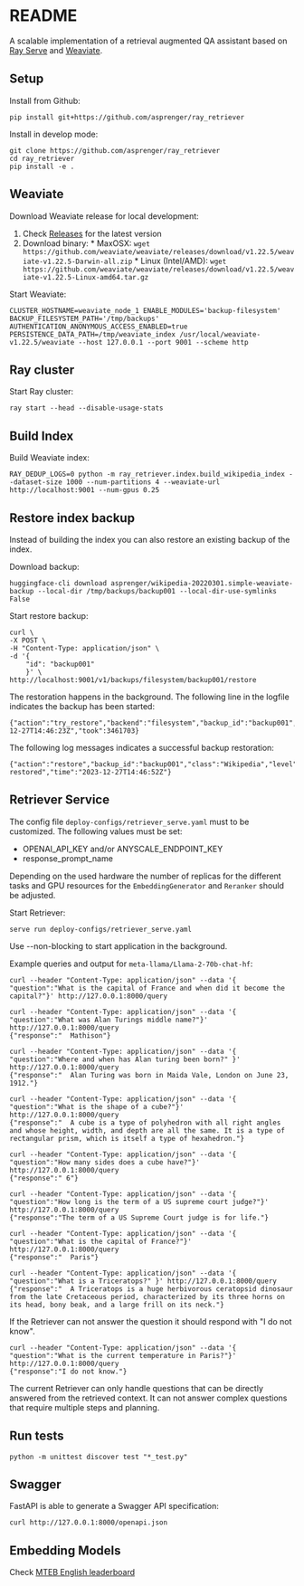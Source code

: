 # README

A scalable implementation of a retrieval augmented QA assistant based on [Ray Serve](https://docs.ray.io/en/latest/serve/index.html) and [Weaviate](https://weaviate.io/).

## Setup

Install from Github:

    pip install git+https://github.com/asprenger/ray_retriever

Install in develop mode:

    git clone https://github.com/asprenger/ray_retriever
    cd ray_retriever
    pip install -e .

## Weaviate

Download Weaviate release for local development:

  1. Check [Releases](https://github.com/weaviate/weaviate/releases) for the latest version
  2. Download binary:
    * MaxOSX: `wget https://github.com/weaviate/weaviate/releases/download/v1.22.5/weaviate-v1.22.5-Darwin-all.zip`
    * Linux (Intel/AMD): `wget https://github.com/weaviate/weaviate/releases/download/v1.22.5/weaviate-v1.22.5-Linux-amd64.tar.gz`

Start Weaviate:

    CLUSTER_HOSTNAME=weaviate_node_1 ENABLE_MODULES='backup-filesystem' BACKUP_FILESYSTEM_PATH='/tmp/backups' AUTHENTICATION_ANONYMOUS_ACCESS_ENABLED=true PERSISTENCE_DATA_PATH=/tmp/weaviate_index /usr/local/weaviate-v1.22.5/weaviate --host 127.0.0.1 --port 9001 --scheme http

## Ray cluster

Start Ray cluster:

    ray start --head --disable-usage-stats

## Build Index

Build Weaviate index:

    RAY_DEDUP_LOGS=0 python -m ray_retriever.index.build_wikipedia_index --dataset-size 1000 --num-partitions 4 --weaviate-url http://localhost:9001 --num-gpus 0.25

## Restore index backup

Instead of building the index you can also restore an existing backup of the index.

Download backup:

    huggingface-cli download asprenger/wikipedia-20220301.simple-weaviate-backup --local-dir /tmp/backups/backup001 --local-dir-use-symlinks False

Start restore backup:

    curl \
    -X POST \
    -H "Content-Type: application/json" \
    -d '{
        "id": "backup001"
        }' \
    http://localhost:9001/v1/backups/filesystem/backup001/restore

The restoration happens in the background. The following line in the logfile indicates the backup has been started:

    {"action":"try_restore","backend":"filesystem","backup_id":"backup001","level":"info","msg":"","time":"2023-12-27T14:46:23Z","took":3461703}

The following log messages indicates a successful backup restoration:

    {"action":"restore","backup_id":"backup001","class":"Wikipedia","level":"info","msg":"successfully restored","time":"2023-12-27T14:46:52Z"}

## Retriever Service

The config file `deploy-configs/retriever_serve.yaml` must to be customized. The following values must be 
set:

 * OPENAI_API_KEY and/or ANYSCALE_ENDPOINT_KEY
 * response_prompt_name

Depending on the used hardware the number of replicas for the different tasks and GPU resources for the 
`EmbeddingGenerator` and `Reranker` should be adjusted.

Start Retriever:

    serve run deploy-configs/retriever_serve.yaml

Use --non-blocking to start application in the background.

Example queries and output for `meta-llama/Llama-2-70b-chat-hf`:

    curl --header "Content-Type: application/json" --data '{ "question":"What is the capital of France and when did it become the capital?"}' http://127.0.0.1:8000/query

    curl --header "Content-Type: application/json" --data '{ "question":"What was Alan Turings middle name?"}' http://127.0.0.1:8000/query
    {"response":"  Mathison"}

    curl --header "Content-Type: application/json" --data '{ "question":"Where and when has Alan turing been born?" }' http://127.0.0.1:8000/query
    {"response":"  Alan Turing was born in Maida Vale, London on June 23, 1912."}

    curl --header "Content-Type: application/json" --data '{ "question":"What is the shape of a cube?"}' http://127.0.0.1:8000/query
    {"response":"  A cube is a type of polyhedron with all right angles and whose height, width, and depth are all the same. It is a type of rectangular prism, which is itself a type of hexahedron."}

    curl --header "Content-Type: application/json" --data '{ "question":"How many sides does a cube have?"}' http://127.0.0.1:8000/query
    {"response":" 6"}

    curl --header "Content-Type: application/json" --data '{ "question":"How long is the term of a US supreme court judge?"}' http://127.0.0.1:8000/query
    {"response":"The term of a US Supreme Court judge is for life."}

    curl --header "Content-Type: application/json" --data '{ "question":"What is the capital of France?"}' http://127.0.0.1:8000/query
    {"response":"  Paris"}

    curl --header "Content-Type: application/json" --data '{ "question":"What is a Triceratops?" }' http://127.0.0.1:8000/query
    {"response":"  A Triceratops is a huge herbivorous ceratopsid dinosaur from the late Cretaceous period, characterized by its three horns on its head, bony beak, and a large frill on its neck."}

If the Retriever can not answer the question it should respond with "I do not know".

    curl --header "Content-Type: application/json" --data '{ "question":"What is the current temperature in Paris?"}' http://127.0.0.1:8000/query
    {"response":"I do not know."}

The current Retriever can only handle questions that can be directly answered from the retrieved context. It can not answer
complex questions that require multiple steps and planning.

## Run tests

    python -m unittest discover test "*_test.py"

## Swagger

FastAPI is able to generate a Swagger API specification:

    curl http://127.0.0.1:8000/openapi.json

## Embedding Models

Check [MTEB English leaderboard](https://huggingface.co/spaces/mteb/leaderboard)